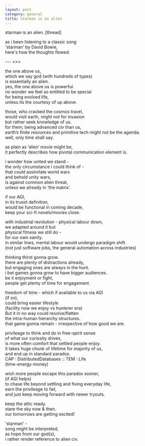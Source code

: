 ```yaml
---
layout: post
category: general
title: starman is an alien
---
```


starman is an alien. [thread]

as i been listening to a classic song  
'starman' by David Bowie,  
here's how the thoughts flowed.

--- >>>

the one above us,  
which we say god (with hundreds of types)  
is essentially an alien.  
yes, the one above us is powerful.  
no wonder we feel so entitled to be special  
for being evolved life,  
unless its the courtesy of up above.   

those, who cracked the cosmos travel,  
would visit earth, might not for invasion  
but rather seek knowledge of us.  
for them, being advanced civ than us,  
earth’s finite resources and primitive tech might not be the agenda.  
well, only time shall say. 

as plain as ‘alien’ movie might be,  
it perfectly describes how pivotal communication element is.

i wonder how united we stand -  
the only circumstance i could think of -  
that could assimilate world wars   
and behold unity wars,  
is against common alien threat,  
unless we already in ‘the matrix’.  

if our AGI,  
in its truest definition,  
would be functional in coming decade,  
keep your sci-fi novels/movies close.  

with industrial revolution - physical labour down,  
we adapted around it but  
physical fitness we still do -  
for our own sanity.  
in similar lines, mental labour would undergo paradigm shift.  
(not just software jobs, the general automation across industries)  

thinking thirst gonna grow.  
there are plenty of distractions already,  
but engaging ones are always in the hunt.  
i bet games gonna grow to have bigger audiences.  
be it enjoyment or fight,   
people get plenty of time for engagement.  

freedom of time - which if available to us via AGI   
(if so),  
could bring easier lifestyle   
(facility now we enjoy vs hunterer era)  
But it in no way could resolve/flatten  
the intra-human hierarchy structures.  
that game gonna remain - irrespective of how good we are.  
 

privileage to think and do in free-spirit sense  
of what our curiosity drives,  
is more often comfort that settled people enjoy.  
it takes huge chunk of lifetime for majority of us,  
and end up in standard paradox.  
CAP : DistributedDatabases :: TEM : Life  
(time-energy-money)  

wish more people escape this paradox sooner,  
(if AGI helps)  
to chase life beyond settling and fixing everyday life,  
earn the privileage to fail,  
and just keep moving forward with newer tryouts.  

keep the attic ready.  
stare the sky now & then.  
our tomorrows are getting excited!  

'starman' -  
song might be interpreted,  
as hope from our god(s),  
i rather render reference to alien civ.  

